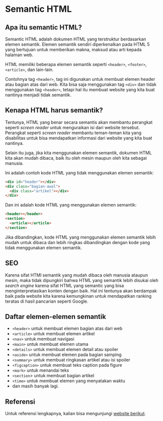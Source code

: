 # Semantic HTML

## Apa itu semantic HTML?
Semantic HTML adalah dokumen HTML yang terstruktur berdasarkan elemen semantik. Elemen semantik sendiri diperkenalkan pada HTML 5 yang bertujuan untuk memberikan makna, maksud atau arti kepada halaman web.

HTML memiliki beberapa elemen semantik seperti `<header>`, `<footer>`, `<article>`, dan lain-lain.

Contohnya tag `<header>`, tag ini digunakan untuk membuat elemen header atau bagian atas dari web. Kita bisa saja menggunakan tag `<div>` dan tidak menggunakan tag `<header>`, tetapi hal itu membuat website yang kita buat nantinya menjadi tidak semantik.

## Kenapa HTML harus semantik?
Tentunya, HTML yang benar secara semantis akan membantu perangkat seperti _screen reader_ untuk menguraikan isi dari website tersebut. Perangkat seperti _screen reader_ membantu teman-teman kita yang disabilitas untuk bisa mendapatkan informasi dari website yang kita buat nantinya.

Selain itu juga, jika kita menggunakan elemen semantik, dokumen HTML kita akan mudah dibaca, baik itu oleh mesin maupun oleh kita sebagai manusia.

Ini adalah contoh kode HTML yang tidak menggunakan elemen semantik:
```html
<div id="header"></div>
<div class="bagian-awal">
  <div class="artikel"></div>
</div>
```

Dan ini adalah kode HTML yang menggunakan elemen semantik:
```html
<header></header>
<section>
  <article></article>
</section>
```
Jika dibandingkan, kode HTML yang menggunakan elemen semantik lebih mudah untuk dibaca dan lebih ringkas dibandingkan dengan kode yang tidak menggunakan elemen semantik.

## SEO
Karena sifat HTMl semantik yang mudah dibaca oleh manusia ataupun mesin, maka tidak dipungkiri bahwa HTML yang semantik lebih disukai oleh _search engine_ karena sifat HTML yang semantic yang bisa menginterpretasikan konten dengan baik. 
Hal ini tentunya akan berdampak baik pada website kita karena kemungkinan untuk mendapatkan ranking teratas di hasil pancarian seperti Google.

## Daftar elemen-elemen semantik
- `<header>` untuk membuat elemen bagian atas dari web
- `<article>` untuk membuat elemen artikel
- `<nav>` untuk membuat navigasi
- `<main>` untuk membuat elemen utama
- `<details>` untuk membuat elemen detail atau spoiler
- `<aside>` untuk membuat elemen pada bagian samping
- `<summary>` untuk membuat ringkasan artikel atau isi spoiler
- `<figcaption>` untuk membuat teks caption pada figure
- `<mark>` untuk menandai teks
- `<section`> untuk membuat bagian artikel
- `<time>` untuk membuat elemen yang menyatakan waktu
- dan masih banyak lagi.


## Referensi
Untuk referensi lengkapnya, kalian bisa mengunjungi [website berikut](https://developer.mozilla.org/en-US/docs/Glossary/Semantics#semantics_in_html).
